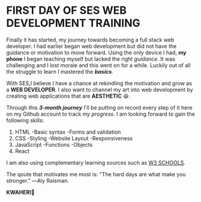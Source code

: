 # FIRST DAY OF SES WEB DEVELOPMENT TRAINING
Finally it has started, my journey towards becoming a full stack web developer. I had earlier began web development but did not have the guidance or motivation to move forward. Using the only device I had, **my phone** I began teaching myself but lacked the right _guidance_. It was challenging and I lost morale and this went on for a while. Luckily out of all the struggle to learn I mastered the ***basics***. 

With SES,I believe I have a chance at rekindling the motivation and grow as a **WEB DEVELOPER**. I also want to channel my art into web development by creating web applications that are **AESTHETIC** :laughing:.

Through this ***3-month journey*** I'll be putting on record every step of it here on my Github account to track _my progress_. I am looking forward to gain the following skills:
1. HTML
   -Basic syntax
    -Forms and validation
2. CSS
   -Styling
    -Website Layout
     -Responsiveness
3. JavaScript
   -Functions
    -Objects
4. React

I am also using complementary learning sources such as [W3 SCHOOLS](https://www.w3schools.com/js/default.asp).

The qoute that motivates me most is:
"The hard days are what make you stronger.” ―Aly Raisman.

**KWAHERI**:wave:

